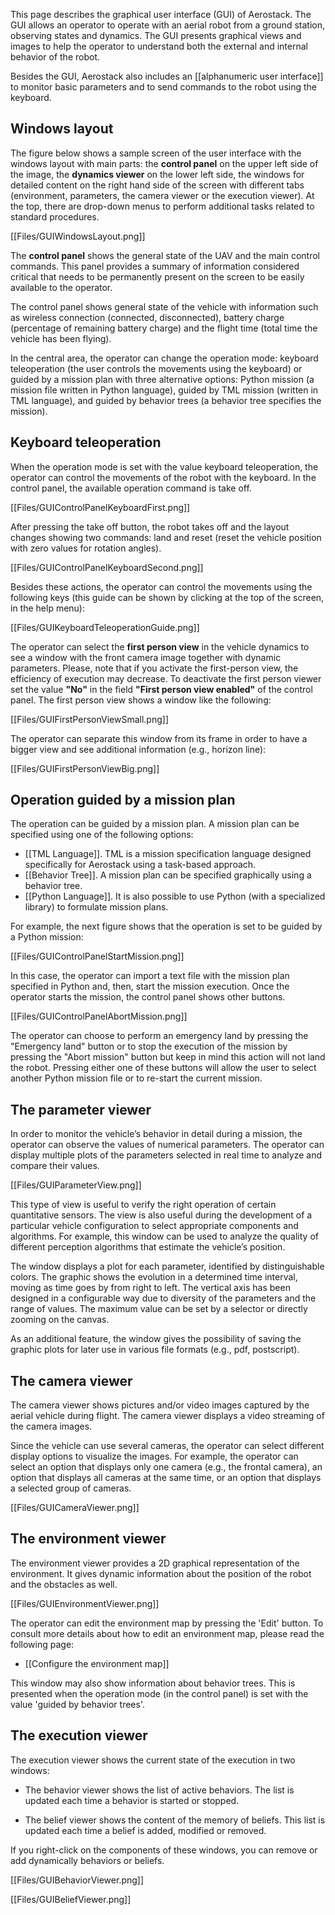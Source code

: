 
This page describes the graphical user interface (GUI) of Aerostack. The GUI allows an operator to operate with an aerial robot from a ground station, observing states and dynamics. The GUI presents graphical views and images to help the operator to understand both the external and internal behavior of the robot.

Besides the GUI, Aerostack also includes an [[alphanumeric user interface]] to monitor basic parameters and to send commands to the robot using the keyboard.

## Windows layout

The figure below shows a sample screen of the user interface with the windows layout with main parts: the **control panel** on the upper left side of the image, the **dynamics viewer** on the lower left side, the windows for detailed content on the right hand side of the screen with  different tabs (environment, parameters, the camera viewer or the execution viewer). At the top, there are drop-down menus to perform additional tasks related to standard procedures. 

[[Files/GUIWindowsLayout.png]]

The **control panel** shows the general state of the UAV and the main control commands. This panel provides a summary of information considered critical that needs to be permanently present on the screen to be easily available to the operator.

The control panel shows general state of the vehicle with information such as wireless connection (connected, disconnected), battery charge (percentage of remaining battery charge) and the flight time (total time the vehicle has been flying).

In the central area, the operator can change the operation mode: keyboard teleoperation (the user controls the movements using the keyboard) or guided by a mission plan with three alternative options: Python mission (a mission file written in Python language), guided by TML mission (written in TML language), and guided by behavior trees (a behavior tree specifies the mission).

## Keyboard teleoperation

When the operation mode is set with the value keyboard teleoperation, the operator can control the movements of the robot with the keyboard. In the control panel, the available operation command is take off.

[[Files/GUIControlPanelKeyboardFirst.png]]

After pressing the take off button, the robot takes off and the layout changes showing two commands: land and reset (reset the vehicle position with zero values for rotation angles).

[[Files/GUIControlPanelKeyboardSecond.png]]

Besides these actions, the operator can control the movements using the following keys (this guide can be shown by clicking at the top of the screen, in the help menu):

[[Files/GUIKeyboardTeleoperationGuide.png]]

The operator can select the **first person view** in the vehicle dynamics to see a window with the front camera image together with dynamic parameters. Please, note that if you activate the first-person view, the efficiency of execution may decrease. To deactivate the first person viewer set the value **"No"** in the field **"First person view enabled"** of the control panel. The first person view shows a window like the following:

[[Files/GUIFirstPersonViewSmall.png]]

The operator can separate this window from its frame in order to have a bigger view and see additional information (e.g., horizon line):

[[Files/GUIFirstPersonViewBig.png]]



## Operation guided by a mission plan

The operation can be guided by a mission plan. A mission plan can be specified using one of the following options: 

- [[TML Language]]. TML is a mission specification language designed specifically for Aerostack using a task-based approach. 
- [[Behavior Tree]]. A mission plan can be specified graphically using a behavior tree.
- [[Python Language]]. It is also possible to use Python (with a specialized library) to formulate mission plans.

For example, the next figure shows that the operation is set to be guided by a Python mission:

[[Files/GUIControlPanelStartMission.png]]

In this case, the operator can import a text file with the mission plan specified in Python and, then, start the mission execution. Once the operator starts the mission, the control panel shows other buttons. 

[[Files/GUIControlPanelAbortMission.png]]

The operator can choose to perform an emergency land by pressing the "Emergency land" button or to stop the execution of the mission by pressing the "Abort mission" button but keep in mind this action will not land the robot. Pressing either one of these buttons will allow the user to select another Python mission file or to re-start the current mission.

## The parameter viewer

In order to monitor the vehicle’s behavior in detail during a mission, the operator can observe the values of numerical parameters. The operator can display multiple plots of the parameters selected in real time to analyze and compare their values.

[[Files/GUIParameterView.png]]

This type of view is useful to verify the right operation of certain quantitative sensors. The view is also useful during the development of a particular vehicle configuration to select appropriate components and algorithms. For example, this window can be used to analyze the quality of different perception algorithms that estimate the vehicle’s position.

The window displays a plot for each parameter, identified by distinguishable colors. The graphic shows the evolution in a determined time interval, moving as time goes by from right to left. The vertical axis has been designed in a configurable way due to diversity of the parameters and the range of values. The maximum value can be set by a selector or directly zooming on the canvas.

As an additional feature, the window gives the possibility of saving the graphic plots for later use in various file formats (e.g., pdf, postscript).

## The camera viewer

The camera viewer shows pictures and/or video images captured by the aerial vehicle during flight. The camera viewer displays a video streaming of the camera images.

Since the vehicle can use several cameras, the operator can select different display options to visualize the images. For example, the operator can select an option that displays only one camera (e.g., the frontal camera), an option that displays all cameras at the same time, or an option that displays a selected group of cameras.

[[Files/GUICameraViewer.png]]

## The environment viewer

The environment viewer provides a 2D graphical representation of the environment. It gives dynamic information about the position of the robot and the obstacles as well.

[[Files/GUIEnvironmentViewer.png]]

The operator can edit the environment map by pressing the 'Edit' button. To consult more details about how to edit an environment map, please read the following page:

- [[Configure the environment map]]

This window may also show information about behavior trees. This is presented when the operation mode (in the control panel) is set with the value 'guided by behavior trees'. 

## The execution viewer

The execution viewer shows the current state of the execution in two windows:

- The behavior viewer shows the list of active behaviors. The list is updated each time a behavior is started or stopped.

- The belief viewer shows the content of the memory of beliefs. This list is updated each time a belief is added, modified or removed.

If you right-click on the components of these windows, you can remove or add dynamically behaviors or beliefs.

[[Files/GUIBehaviorViewer.png]]

[[Files/GUIBeliefViewer.png]]